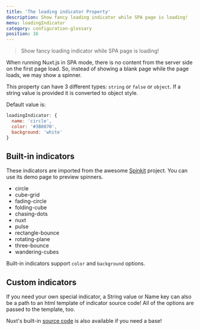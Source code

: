 ```yaml
---
title: 'The loading indicator Property'
description: Show fancy loading indicator while SPA page is loading!
menu: loadingIndicator
category: configuration-glossary
position: 16
---
```


> Show fancy loading indicator while SPA page is loading!

When running Nuxt.js in SPA mode, there is no content from the server side on the first page load. So, instead of showing a blank page while the page loads, we may show a spinner.

This property can have 3 different types: `string` or `false` or `object`. If a string value is provided it is converted to object style.

Default value is:

```js
loadingIndicator: {
  name: 'circle',
  color: '#3B8070',
  background: 'white'
}
```

## Built-in indicators

These indicators are imported from the awesome [Spinkit](http://tobiasahlin.com/spinkit) project. You can use its demo page to preview spinners.

- circle
- cube-grid
- fading-circle
- folding-cube
- chasing-dots
- nuxt
- pulse
- rectangle-bounce
- rotating-plane
- three-bounce
- wandering-cubes

Built-in indicators support `color` and `background` options.

## Custom indicators

If you need your own special indicator, a String value or Name key can also be a path to an html template of indicator source code! All of the options are passed to the template, too.

Nuxt's built-in [source code](https://github.com/nuxt/nuxt.js/tree/dev/packages/vue-app/template/views/loading) is also available if you need a base!
